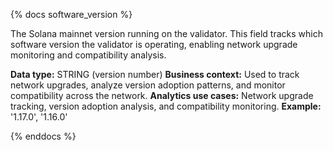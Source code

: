 {% docs software_version %}

The Solana mainnet version running on the validator. This field tracks which software version the validator is operating, enabling network upgrade monitoring and compatibility analysis.

**Data type:** STRING (version number)
**Business context:** Used to track network upgrades, analyze version adoption patterns, and monitor compatibility across the network.
**Analytics use cases:** Network upgrade tracking, version adoption analysis, and compatibility monitoring.
**Example:** '1.17.0', '1.16.0'

{% enddocs %} 